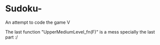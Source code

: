# Sudoku-
An attempt to code the game V

The last function "UpperMediumLevel_fn(F)" is a mess specially the last part :/
